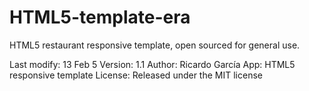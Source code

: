 # HTML5-template-era
HTML5 restaurant responsive template, open sourced for general use.

Last modify: 13 Feb 5
Version: 1.1
Author: Ricardo García
App: HTML5 responsive template
License: Released under the MIT license


